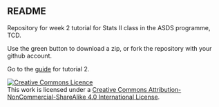 ## README

Repository for week 2 tutorial for Stats II class in the ASDS programme, TCD.

Use the green button to download a zip, or fork the repository with your github account. 

Go to the <a rel="guide" href="https://asds-tcd.github.io/StatsII_Spring2023/tutorials/tutorial02/TutorialGuide2.html">guide</a> for tutorial 2.

<a rel="license" href="http://creativecommons.org/licenses/by-nc-sa/4.0/"><img alt="Creative Commons Licence" style="border-width:0" src="https://i.creativecommons.org/l/by-nc-sa/4.0/88x31.png" /></a><br />This work is licensed under a <a rel="license" href="http://creativecommons.org/licenses/by-nc-sa/4.0/">Creative Commons Attribution-NonCommercial-ShareAlike 4.0 International License</a>.
